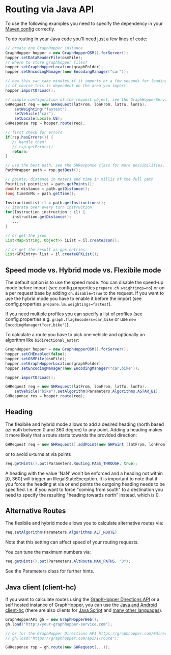 # Routing via Java API

To use the following examples you need to specify the dependency in
your [Maven config](/README.md#maven) correctly.

To do routing in your Java code you'll need just a few lines of code:

```java
// create one GraphHopper instance
GraphHopper hopper = new GraphHopperOSM().forServer();
hopper.setDataReaderFile(osmFile);
// where to store graphhopper files?
hopper.setGraphHopperLocation(graphFolder);
hopper.setEncodingManager(new EncodingManager("car"));

// now this can take minutes if it imports or a few seconds for loading
// of course this is dependent on the area you import
hopper.importOrLoad();

// simple configuration of the request object, see the GraphHopperServlet classs for more possibilities.
GHRequest req = new GHRequest(latFrom, lonFrom, latTo, lonTo).
    setWeighting("fastest").
    setVehicle("car").
    setLocale(Locale.US);
GHResponse rsp = hopper.route(req);

// first check for errors
if(rsp.hasErrors()) {
   // handle them!
   // rsp.getErrors()
   return;
}

// use the best path, see the GHResponse class for more possibilities.
PathWrapper path = rsp.getBest();

// points, distance in meters and time in millis of the full path
PointList pointList = path.getPoints();
double distance = path.getDistance();
long timeInMs = path.getTime();

InstructionList il = path.getInstructions();
// iterate over every turn instruction
for(Instruction instruction : il) {
   instruction.getDistance();
   ...
}

// or get the json
List<Map<String, Object>> iList = il.createJson();

// or get the result as gpx entries:
List<GPXEntry> list = il.createGPXList();
```

## Speed mode vs. Hybrid mode vs. Flexibile mode

The default option is to use the speed mode. You can disable the speed-up mode before import (see config.properties `prepare.ch.weightings=no`) or on a per request base by adding `ch.disable=true` to the request. If you want to use the hybrid mode you have to enable it before the import (see config.properties `prepare.lm.weightings=fastest`).

If you need multiple profiles you can specify a list of profiles (see config.properties e.g. `graph.flagEncoders=car,bike` or use `new EncodingManager("car,bike")`). 

To calculate a route you have to pick one vehicle and optionally an algorithm like `bidirectional_astar`:

```java
GraphHopper hopper = new GraphHopperOSM().forServer();
hopper.setCHEnabled(false);
hopper.setOSMFile(osmFile);
hopper.setGraphHopperLocation(graphFolder);
hopper.setEncodingManager(new EncodingManager("car,bike"));

hopper.importOrLoad();

GHRequest req = new GHRequest(latFrom, lonFrom, latTo, lonTo).
    setVehicle("bike").setAlgorithm(Parameters.Algorithms.ASTAR_BI);
GHResponse res = hopper.route(req);
```

## Heading

The flexibile and hybrid mode allows to add a desired heading (north based azimuth between 0 and 360 degree)
to any point. Adding a heading makes it more likely that a route starts towards the provided direction:
```java
GHRequest req = new GHRequest().addPoint(new GHPoint (latFrom, lonFrom), favoredHeading).addPoint(new GHPoint (latTo, lonTo));
```
or to avoid u-turns at via points
```java
req.getHints().put(Parameters.Routing.PASS_THROUGH, true);
```

A heading with the value 'NaN' won't be enforced and a heading not within [0, 360] will trigger an IllegalStateException.
It is important to note that if you force the heading at via or end points the outgoing heading needs to be specified.
I.e. if you want to force "coming from south" to a destination you need to specify the resulting "heading towards north" instead, which is 0.

## Alternative Routes

The flexibile and hybrid mode allows you to calculate alternative routes via:
```java
req.setAlgorithm(Parameters.Algorithms.ALT_ROUTE)
```

Note that this setting can affect speed of your routing requests. 

You can tune the maximum numbers via:
```java
req.getHints().put(Parameters.AltRoute.MAX_PATHS, "3");
```

See the Parameters class for further hints.

## Java client (client-hc)
 
If you want to calculate routes using the [GraphHopper Directions API](https://www.graphhopper.com/products/) or a self hosted instance of GraphHopper, you can use the [Java and Android client-hc](https://github.com/graphhopper/graphhopper/tree/master/client-hc) (there are also clients for [Java Script](https://github.com/graphhopper/directions-api-js-client) and [many other languages](https://github.com/graphhopper/directions-api-clients)). 

```java
GraphHopperAPI gh = new GraphHopperWeb();
gh.load("http://your-graphhopper-service.com");

// or for the GraphHopper Directions API https://graphhopper.com/#directions-api
// gh.load("https://graphhopper.com/api/1/route");

GHResponse rsp = gh.route(new GHRequest(...));
```

